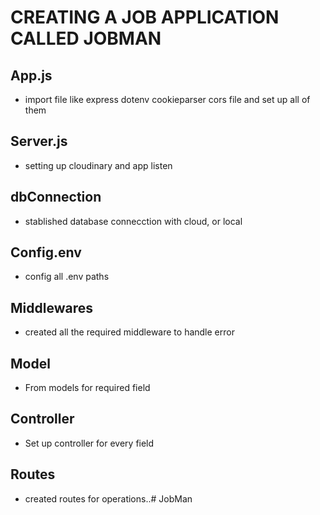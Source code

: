# CREATING A JOB APPLICATION CALLED JOBMAN

## App.js

- import file like express dotenv cookieparser cors file and set up all of them

## Server.js

- setting up cloudinary and app listen

## dbConnection

- stablished database connecction with cloud, or local

## Config.env

- config all .env paths

## Middlewares

- created all the required middleware to handle error

## Model

- From models for required field

## Controller

- Set up controller for every field

## Routes

- created routes for operations..#   J o b M a n  
 
